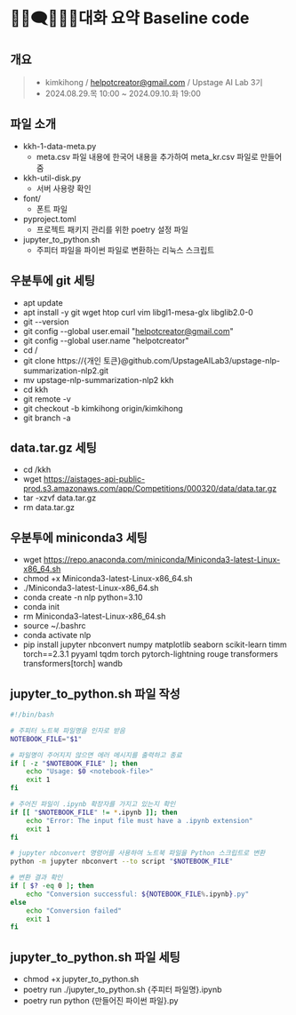 # **💁🏻🗨️💁🏻‍♂️대화 요약 Baseline code**

## 개요

> - kimkihong / helpotcreator@gmail.com / Upstage AI Lab 3기
> - 2024.08.29.목 10:00 ~ 2024.09.10.화 19:00

## 파일 소개

- kkh-1-data-meta.py
    - meta.csv 파일 내용에 한국어 내용을 추가하여 meta_kr.csv 파일로 만들어 줌
- kkh-util-disk.py
    - 서버 사용량 확인
- font/
    - 폰트 파일
- pyproject.toml
    - 프로젝트 패키지 관리를 위한 poetry 설정 파일
- jupyter_to_python.sh
    - 주피터 파일을 파이썬 파일로 변환하는 리눅스 스크립트

## 우분투에 git 세팅

- apt update
- apt install -y git wget htop curl vim libgl1-mesa-glx libglib2.0-0
- git --version
- git config --global user.email "helpotcreator@gmail.com"
- git config --global user.name "helpotcreator"
- cd /
- git clone https://{개인 토큰}@github.com/UpstageAILab3/upstage-nlp-summarization-nlp2.git
- mv upstage-nlp-summarization-nlp2 kkh
- cd kkh
- git remote -v
- git checkout -b kimkihong origin/kimkihong
- git branch -a

## data.tar.gz 세팅

- cd /kkh
- wget https://aistages-api-public-prod.s3.amazonaws.com/app/Competitions/000320/data/data.tar.gz
- tar -xzvf data.tar.gz
- rm data.tar.gz

## 우분투에 miniconda3 세팅

- wget https://repo.anaconda.com/miniconda/Miniconda3-latest-Linux-x86_64.sh
- chmod +x Miniconda3-latest-Linux-x86_64.sh
- ./Miniconda3-latest-Linux-x86_64.sh
- conda create -n nlp python=3.10
- conda init
- rm Miniconda3-latest-Linux-x86_64.sh
- source ~/.bashrc
- conda activate nlp
- pip install jupyter nbconvert numpy matplotlib seaborn scikit-learn timm torch==2.3.1 pyyaml tqdm torch pytorch-lightning rouge transformers transformers[torch] wandb

## jupyter_to_python.sh 파일 작성

```bash
#!/bin/bash

# 주피터 노트북 파일명을 인자로 받음
NOTEBOOK_FILE="$1"

# 파일명이 주어지지 않으면 에러 메시지를 출력하고 종료
if [ -z "$NOTEBOOK_FILE" ]; then
    echo "Usage: $0 <notebook-file>"
    exit 1
fi

# 주어진 파일이 .ipynb 확장자를 가지고 있는지 확인
if [[ "$NOTEBOOK_FILE" != *.ipynb ]]; then
    echo "Error: The input file must have a .ipynb extension"
    exit 1
fi

# jupyter nbconvert 명령어를 사용하여 노트북 파일을 Python 스크립트로 변환
python -m jupyter nbconvert --to script "$NOTEBOOK_FILE"

# 변환 결과 확인
if [ $? -eq 0 ]; then
    echo "Conversion successful: ${NOTEBOOK_FILE%.ipynb}.py"
else
    echo "Conversion failed"
    exit 1
fi
```

## jupyter_to_python.sh 파일 세팅

- chmod +x jupyter_to_python.sh
- poetry run ./jupyter_to_python.sh {주피터 파일명}.ipynb
- poetry run python {만들어진 파이썬 파일}.py